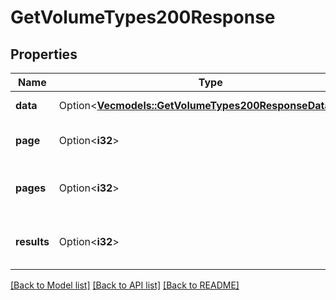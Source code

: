 # GetVolumeTypes200Response

## Properties

Name | Type | Description | Notes
------------ | ------------- | ------------- | -------------
**data** | Option<[**Vec<models::GetVolumeTypes200ResponseDataInner>**](get_volume_types_200_response_data_inner.md)> | The volume types. | [optional]
**page** | Option<**i32**> | __Read-only__ The current [page](https://techdocs.akamai.com/linode-api/reference/pagination). | [optional][readonly]
**pages** | Option<**i32**> | __Read-only__ The total number of [pages](https://techdocs.akamai.com/linode-api/reference/pagination). | [optional][readonly]
**results** | Option<**i32**> | __Read-only__ The total number of results. | [optional][readonly]

[[Back to Model list]](../README.md#documentation-for-models) [[Back to API list]](../README.md#documentation-for-api-endpoints) [[Back to README]](../README.md)


